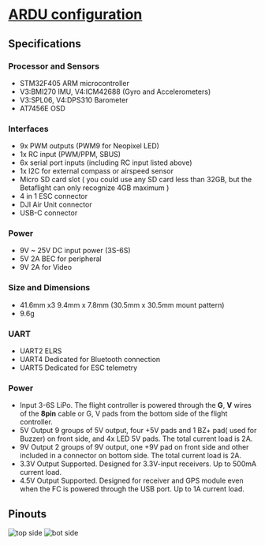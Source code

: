 # [ARDU configuration](https://ardupilot.org/plane/docs/common-speedybeef4-v3.html)

## Specifications  
  ### Processor and Sensors  
 - STM32F405 ARM microcontroller
 - V3:BMI270 IMU, V4:ICM42688 (Gyro and Accelerometers)
 - V3:SPL06, V4:DPS310 Barometer
 - AT7456E OSD
### Interfaces
 - 9x PWM outputs (PWM9 for Neopixel LED)
 - 1x RC input (PWM/PPM, SBUS)
 - 6x serial port inputs (including RC input listed above)
 - 1x I2C for external compass or airspeed sensor
 - Micro SD card slot ( you could use any SD card less than 32GB, but the Betaflight can only recognize 4GB maximum )
 - 4 in 1 ESC connector
 - DJI Air Unit connector
 - USB-C connector
### Power
 - 9V ~ 25V DC input power (3S-6S)
 - 5V 2A BEC for peripheral
 - 9V 2A for Video
### Size and Dimensions
 - 41.6mm x3 9.4mm x 7.8mm (30.5mm x 30.5mm mount pattern)
 - 9.6g
### UART
 - UART2 ELRS
 - UART4 Dedicated for Bluetooth connection
 - UART5 Dedicated for ESC telemetry

### Power
 - Input 	3-6S LiPo. The flight controller is powered through the **G**, **V** wires of the **8pin** cable or G, V pads from the bottom side of the flight controller.
 - 5V Output 	9 groups of 5V output, four +5V pads and 1 BZ+ pad( used for Buzzer) on front side, and 4x LED 5V pads. The total current load is 2A.
 - 9V Output 	2 groups of 9V output, one +9V pad on front side and other included in a connector on bottom side. The total current load is 2A.
 - 3.3V Output 	Supported. Designed for 3.3V-input receivers. Up to 500mA current load.
 - 4.5V Output 	Supported. Designed for receiver and GPS module even when the FC is powered through the USB port. Up to 1A current load.
## Pinouts
![top side](https://ardupilot.org/plane/_images/speedybeef4-v3-pinout-top.jpg)
![bot side](https://ardupilot.org/plane/_images/speedybeef4-v3-pinout-bottom.jpg)

